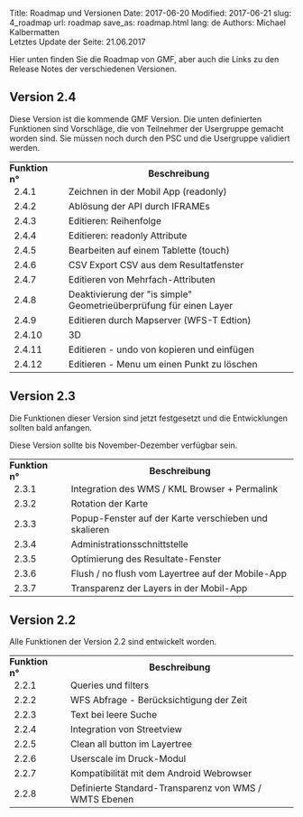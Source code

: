 Title: Roadmap und Versionen
Date: 2017-06-20
Modified: 2017-06-21
slug: 4_roadmap
url: roadmap
save_as: roadmap.html
lang: de
Authors: Michael Kalbermatten
<br>
Letztes Update der Seite: 21.06.2017

Hier unten finden Sie die Roadmap von GMF, aber auch die Links zu den
Release Notes der verschiedenen Versionen.

## Version 2.4

Diese Version ist die kommende GMF Version. Die unten definierten Funktionen
sind Vorschläge, die von Teilnehmer der Usergruppe gemacht worden sind. Sie müssen
noch durch den PSC und die Usergruppe validiert werden.

<table>
<tr>
<th style="padding: 0 15px 0 0;text-align: left;">Funktion n°</th>
<th>Beschreibung</th>
</tr>
<tr>
    <td>2.4.1</td>
    <td>Zeichnen in der Mobil App (readonly)</td>
</tr><tr>
    <td>2.4.2</td>
    <td>Ablösung der API durch IFRAMEs</td>
</tr><tr>
    <td>2.4.3</td>
    <td>Editieren: Reihenfolge</td>
</tr><tr>
    <td>2.4.4</td>
    <td>Editieren: readonly Attribute</td>
</tr><tr>
    <td>2.4.5</td>
    <td>Bearbeiten auf einem Tablette (touch)</td>
</tr><tr>
    <td>2.4.6</td>
    <td>CSV Export CSV aus dem Resultatfenster</td>
</tr><tr>
    <td>2.4.7</td>
    <td>Editieren von Mehrfach-Attributen</td>
</tr><tr>
    <td>2.4.8</td>
    <td>Deaktivierung der "is simple" Geometrieüberprüfung für einen Layer</td>
</tr><tr>
    <td>2.4.9</td>
    <td>Editieren durch Mapserver (WFS-T Edtion)</td>
</tr><tr>
    <td>2.4.10</td>
    <td>3D</td>
</tr><tr>
    <td>2.4.11</td>
    <td>Editieren - undo von kopieren und einfügen</td>
</tr><tr>
    <td>2.4.12</td>
    <td>Editieren - Menu um einen Punkt zu löschen</td>
</tr>
</table>


## Version 2.3
Die Funktionen dieser Version sind jetzt festgesetzt und die Entwicklungen sollten
bald anfangen.

Diese Version sollte bis November-Dezember verfügbar sein.

<table>
<tr>
<th style="padding: 0 15px 0 0;text-align: left;">Funktion n°</th>
<th>Beschreibung</th>
</tr>
<tr>
    <td>2.3.1</td>
    <td>Integration des WMS / KML Browser + Permalink</td>
</tr><tr>
    <td>2.3.2</td>
    <td>Rotation der Karte</td>
</tr><tr>
    <td>2.3.3</td>
    <td>Popup-Fenster auf der Karte verschieben und skalieren</td>
</tr><tr>
    <td>2.3.4</td>
    <td>Administrationsschnittstelle</td>
</tr><tr>
    <td>2.3.5</td>
    <td>Optimierung des Resultate-Fenster</td>
</tr><tr>
    <td>2.3.6</td>
    <td>Flush / no flush vom Layertree auf der Mobile-App</td>
</tr><tr>
    <td>2.3.7</td>
    <td>Transparenz der Layers in der Mobil-App</td>
</tr>
</table>

## Version 2.2

Alle Funktionen der Version 2.2 sind entwickelt worden.

<table>
<tr>
<th style="padding: 0 15px 0 0;text-align: left;">Funktion n°</th>
<th>Beschreibung</th>
</tr>
<tr>
    <td>2.2.1</td>
    <td>Queries und filters</td>
</tr><tr>
    <td>2.2.2</td>
    <td>WFS Abfrage - Berücksichtigung der Zeit</td>
</tr><tr>
    <td>2.2.3</td>
    <td>Text bei leere Suche</td>
</tr><tr>
    <td>2.2.4</td>
    <td>Integration von Streetview</td>
</tr><tr>
    <td>2.2.5</td>
    <td>Clean all button im Layertree</td>
</tr><tr>
    <td>2.2.6</td>
    <td>Userscale im Druck-Modul</td>
</tr><tr>
    <td>2.2.7</td>
    <td>Kompatibilität mit dem Android Webrowser</td>
</tr><tr>
    <td>2.2.8</td>
    <td>Definierte Standard-Transparenz von WMS / WMTS Ebenen</td>
</tr>
</table>
